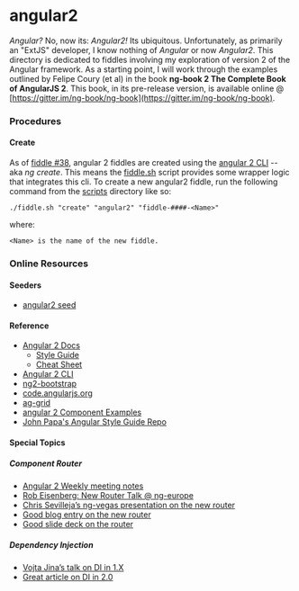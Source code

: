 angular2
======

_Angular?_ No, now its: _Angular2!_  Its ubiquitous. Unfortunately, as primarily an "ExtJS" developer, I know nothing of
 _Angular_ or now _Angular2_.  This directory is dedicated to fiddles involving my exploration of version 2 of the 
Angular framework. As a starting point, I will work through the examples outlined by Felipe Coury (et al) in the book 
**ng-book 2 The Complete Book of AngularJS 2**. This book, in its pre-release version, is available online 
@ [https://gitter.im/ng-book/ng-book](https://gitter.im/ng-book/ng-book).


### Procedures
  
#### Create  

As of [fiddle #38](fiddles/angular2/fiddle-0035-ModalForm), angular 2 fiddles are created using 
the [angular 2 CLI](https://cli.angular.io/) -- aka _ng create_.  This means the [fiddle.sh](../../scripts/fiddle.sh) 
script provides some wrapper logic that integrates this cli.  To create a new angular2 fiddle, run the following command
from the [scripts](../../scripts) directory like so:

    ./fiddle.sh "create" "angular2" "fiddle-####-<Name>"

where:

    <Name> is the name of the new fiddle. 


### Online Resources

#### Seeders

* [angular2 seed](https://github.com/mgechev/angular2-seed)

#### Reference

*   [Angular 2 Docs](https://angular.io/docs/ts/latest/)
    *   [Style Guide](https://angular.io/docs/ts/latest/guide/style-guide.html)
    *   [Cheat Sheet](https://angular.io/docs/ts/latest/guide/cheatsheet.html)
*   [Angular 2 CLI](https://github.com/angular/angular-cli)
*   [ng2-bootstrap](http://valor-software.com/ng2-bootstrap/)
*   [code.angularjs.org](https://code.angularjs.org/)
*   [ag-grid](https://www.ag-grid.com/)
*   [angular 2 Component Examples](https://gist.github.com/johnlindquist/b043ce1b7334f7efaf25c1b471a7cb54)
*   [John Papa's Angular Style Guide Repo](https://github.com/johnpapa/angular-styleguide)

#### Special Topics

##### Component Router

*   [Angular 2 Weekly meeting notes](https://goo.gl/JKeMe5)
*   [Rob Eisenberg: New Router Talk @ ng-europe](https://goo.gl/zGatYQ)
*   [Chris Sevilleja’s ng-vegas presentation on the new router](https://goo.gl/Ua9aJJ)
*   [Good blog entry on the new router](http://goo.gl/dd8922)
*   [Good slide deck on the router](http://goo.gl/zZcVRq)

##### Dependency Injection

*   [Vojta Jina’s talk on DI in 1.X](http://goo.gl/KLlzNO)
*   [Great article on DI in 2.0](http://goo.gl/9Ca02H)

